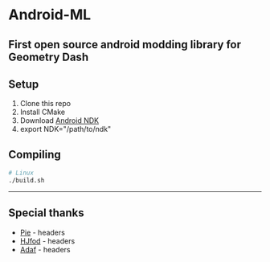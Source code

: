 # Android-ML

## First open source android modding library for Geometry Dash

## Setup

1. Clone this repo
2. Install CMake
3. Download [Android NDK](https://developer.android.com/ndk/downloads)
4. export NDK="/path/to/ndk"

## Compiling

```sh
# Linux
./build.sh
```

---

## Special thanks

- [Pie](https://github.com/poweredbypie) - headers
- [HJfod](https://github.com/HJfod) - headers
- [Adaf](https://github.com/adafcaefc) - headers
